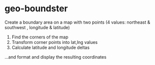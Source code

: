 # geo-boundster
Create a boundary area on a map with two points (4 values: northeast & southwest , longitude & latitude)

1. Find the corners of the map
2. Transform corner points into lat,lng values
3. Calculate latitude and longitude deltas


 ...and format and display the resulting coordinates
